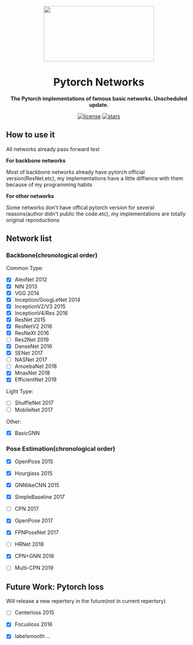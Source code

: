 <div align=center><img width="300" height="150" src="docs/images/cat.jpg"/>
  
# Pytorch Networks

**The Pytorch implementations of famous basic networks. Unscheduled update.**

[![license](https://img.shields.io/badge/License-MIT-blue.svg)](https://github.com/HaiyangLiu1997/Pytorch-Networks/blob/master/LICENSE)
[![stars](https://img.shields.io/github/stars/HaiyangLiu1997/Pytorch-Networks.svg)](https://github.com/HaiyangLiu1997/Pytorch-Networks/stargazers)
</div>

## How to use it
All networks already pass forward test

**For backbone networks**

Most of backbone networks already have pytorch official version(ResNet.etc), my implementations have a little diffience with them because of my programming habits

**For other networks**

Some networks don't have offical pytorch version for several reasons(author didn't public the code.etc), my implementations are totally original reproductions

## Network list
### Backbone(chronological order)
Common Type:
- [x] AlexNet                 2012
- [x] NIN                     2013
- [x] VGG                     2014
- [x] Inception/GoogLeNet     2014
- [x] InceptionV2/V3          2015
- [x] InceptionV4/Res         2016
- [x] ResNet                  2015
- [x] ResNetV2                2016
- [x] ResNeXt                 2016
- [ ] Res2Net                 2019
- [x] DenseNet                2016
- [x] SENet                   2017
- [ ] NASNet                  2017
- [ ] AmoebaNet               2018
- [x] MnasNet                 2018
- [x] EfficientNet            2019

Light Type:
- [ ] ShuffleNet              2017
- [ ] MobileNet               2017

Other:
- [x] BasicGNN

### Pose Estimation(chronological order)
- [x] OpenPose                2015
- [x] Hourglass               2015
- [x] GNNlikeCNN              2015
- [x] SimpleBaseline          2017
- [ ] CPN                     2017
- [x] OpenPose                2017
- [x] FPNPoseNet              2017
- [ ] HRNet                   2018
- [x] CPN+GNN                 2018
- [ ] Multi-CPN               2019


## Future Work: Pytorch loss
Will release a new repertory in the future(not in current repertory)
- [ ] Centerloss              2015
- [x] Focusloss               2016 
- [x] labelsmooth
...

